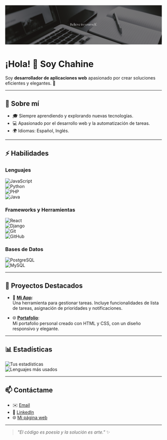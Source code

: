 # ![Mi Banner](https://github.com/cchrCoding05/cchrCoding05/blob/main/banner.png)  
# ¡Hola! 👋 Soy **Chahine**  
Soy **desarrollador de aplicaciones web** apasionado por crear soluciones eficientes y elegantes. 🚀  

---

## 🌟 Sobre mí  
- 🎓 Siempre aprendiendo y explorando nuevas tecnologías.  
- 💻 Apasionado por el desarrollo web y la automatización de tareas.  
- 🌍 Idiomas: Español, Inglés.  

---

## ⚡ Habilidades  
### Lenguajes  
![JavaScript](https://img.shields.io/badge/-JavaScript-F7DF1E?logo=javascript&logoColor=000)  
![Python](https://img.shields.io/badge/-Python-3776AB?logo=python&logoColor=fff)  
![PHP](https://img.shields.io/badge/-PHP-777BB4?logo=php&logoColor=fff)  
![Java](https://img.shields.io/badge/-Java-007396?logo=java&logoColor=fff)  

### Frameworks y Herramientas  
![React](https://img.shields.io/badge/-React-61DAFB?logo=react&logoColor=000)  
![Django](https://img.shields.io/badge/-Django-092E20?logo=django&logoColor=fff)  
![Git](https://img.shields.io/badge/-Git-F05032?logo=git&logoColor=fff)  
![GitHub](https://img.shields.io/badge/-GitHub-181717?logo=github&logoColor=fff)  

### Bases de Datos  
![PostgreSQL](https://img.shields.io/badge/-PostgreSQL-336791?logo=postgresql&logoColor=fff)  
![MySQL](https://img.shields.io/badge/-MySQL-4479A1?logo=mysql&logoColor=fff)  

---

## 🌟 Proyectos Destacados  
- 🔧 [**Mi App**](https://github.com/cchrCoding05/mi-app):  
  Una herramienta para gestionar tareas. Incluye funcionalidades de lista de tareas, asignación de prioridades y notificaciones.  

- 🌐 [**Portafolio**](https://github.com/cchrCoding05/portafolio):  
  Mi portafolio personal creado con HTML y CSS, con un diseño responsivo y elegante.

---

## 📊 Estadísticas  
![Tus estadísticas](https://github-readme-stats.vercel.app/api?username=cchrCoding05&show_icons=true&theme=radical)  
![Lenguajes más usados](https://github-readme-stats.vercel.app/api/top-langs/?username=cchrCoding05&layout=compact&theme=radical)

---

## 📫 Contáctame  
- ✉️ [Email](mailto:chahinechrayehelmokhtari@gmail.com)  
- 💼 [LinkedIn](https://linkedin.com/in/chrayehChahine)  
- 🌐 [Mi página web](https://cchrCoding05.github.io)

---

> *"El código es poesía y la solución es arte."* ✨
